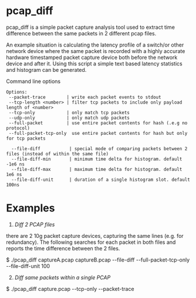 # pcap_diff
pcap_diff is a simple packet capture analysis tool used to extract time difference between the same packets in 2 different pcap files. 

An example situation is calculating the latency profile of a switch/or other network device where the same packet is recorded with a highly accurate hardware timestamped packet capture device both before the network device and after it.  Using this script a simple text based latency statistics and histogram can be generated.

Command line options 

```
Options:
 --packet-trace        | write each packet events to stdout
 --tcp-length <number> | filter tcp packets to include only payload length of <number>
 --tcp-only            | only match tcp packets
 --udp-only            | only match udp packets
 --full-packet         | use entire packet contents for hash (.e.g no protocol)
 --full-packet-tcp-only  use entire packet contents for hash but only for tcp packets

  --file-diff           | special mode of comparing packets between 2 files (instead of within the same file)
  --file-diff-min       | minimum time delta for histogram. default -1e6 ns
  --file-diff-max       | maximum time delta for histogram. default 1e6 ns
  --file-diff-unit      | duration of a single histogram slot. default 100ns

```

# Examples

1) *Diff 2 PCAP files*

there are 2 10g packet capture devices, capturing the same lines (e.g. for redundancy). The following searches for each packet in both files and reports the time difference between the 2 files. 

$ ./pcap_diff  captureA.pcap  captureB.pcap  --file-diff --full-packet-tcp-only --file-diff-unit 100


2) *Diff same packets within a single PCAP*

$ ./pcap_diff  capture.pcap  --tcp-only --packet-trace 

